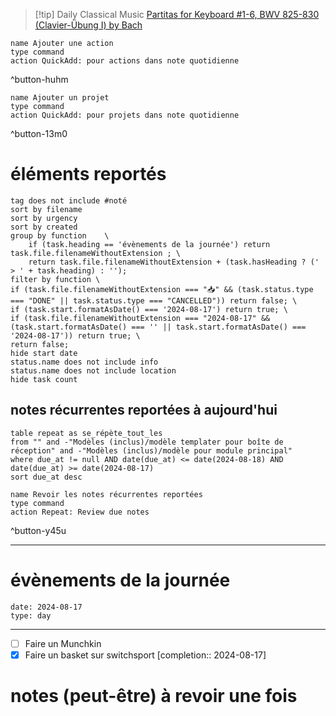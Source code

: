 



> [!tip] Daily Classical Music
> [Partitas for Keyboard #1-6, BWV 825-830 (Clavier-Übung I) by Bach](https://www.youtube.com/watch?v=feikrhaRFTk&list=PLmdMr9Or9Em6s1BpWOZtw_C972__Wu3Dx)

```button
name Ajouter une action
type command
action QuickAdd: pour actions dans note quotidienne
```
^button-huhm
```button
name Ajouter un projet
type command
action QuickAdd: pour projets dans note quotidienne
```
^button-13m0
# éléments reportés
```tasks
tag does not include #noté 
sort by filename 
sort by urgency 
sort by created 
group by function    \
	if (task.heading == 'évènements de la journée') return task.file.filenameWithoutExtension ; \
    return task.file.filenameWithoutExtension + (task.hasHeading ? (' > ' + task.heading) : '');
filter by function \
if (task.file.filenameWithoutExtension === "📥" && (task.status.type === "DONE" || task.status.type === "CANCELLED")) return false; \
if (task.start.formatAsDate() === '2024-08-17') return true; \
if (task.file.filenameWithoutExtension === "2024-08-17" && (task.start.formatAsDate() === '' || task.start.formatAsDate() === '2024-08-17')) return true; \
return false;
hide start date
status.name does not include info
status.name does not include location
hide task count
```

## notes récurrentes reportées à aujourd'hui
```dataview
table repeat as se_répète_tout_les
from "" and -"Modèles (inclus)/modèle templater pour boîte de réception" and -"Modèles (inclus)/modèle pour module principal"
where due_at != null AND date(due_at) <= date(2024-08-18) AND date(due_at) >= date(2024-08-17)
sort due_at desc
```

```button
name Revoir les notes récurrentes reportées
type command
action Repeat: Review due notes
```
^button-y45u
___
# évènements de la journée
```gEvent
date: 2024-08-17
type: day
```
___
- [ ] Faire un Munchkin 
- [X] Faire un basket sur switchsport  [completion:: 2024-08-17]

# notes (peut-être) à revoir une fois